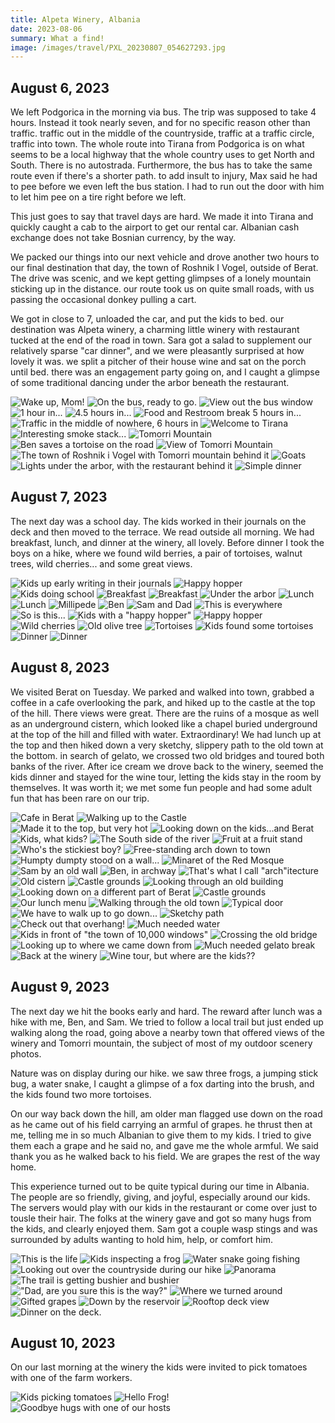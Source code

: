```yaml
---
title: Alpeta Winery, Albania
date: 2023-08-06
summary: What a find!
image: /images/travel/PXL_20230807_054627293.jpg
---
```



## August 6, 2023

We left Podgorica in the morning via bus.  The trip was supposed to take 4 hours.  Instead it took nearly seven, and for no specific reason other than traffic.  traffic out in the middle of the countryside, traffic at a traffic circle, traffic into town.  The whole route into Tirana from Podgorica is on what seems to be a local highway that the whole country uses to get North and South.  There is no autostrada.  Furthermore, the bus has to take the same route even if there's a shorter path.  to add insult to injury, Max said he had to pee before we even left the bus station. I had to run out the door with him to let him pee on a tire right before we left.

This just goes to say that travel days are hard.  We made it into Tirana and quickly caught a cab to the airport to get our rental car.  Albanian cash exchange does not take Bosnian currency, by the way.

We packed our things into our next vehicle and drove another two hours to our final destination that day, the town of Roshnik I Vogel, outside of Berat. The drive was scenic, and we kept getting glimpses of a lonely mountain sticking up in the distance. our route took us on quite small roads, with us passing the occasional donkey pulling a cart.

We got in close to 7, unloaded the car, and put the kids to bed.  our destination was Alpeta winery, a charming little winery with restaurant tucked at the end of the road in town.  Sara got a salad to supplement our relatively sparse "car dinner", and we were pleasantly surprised at how lovely it was.  we split a pitcher of their house wine and sat on the porch until bed.  there was an engagement party going on, and I caught a glimpse of some traditional dancing under the arbor beneath the restaurant.

![Wake up, Mom!](/images/travel/PXL_20230806_050332670.jpg)
![On the bus, ready to go.](/images/travel/PXL_20230806_070744168.jpg)
![View out the bus window](/images/travel/PXL_20230806_073342489.jpg)
![1 hour in...](/images/travel/PXL_20230806_093741343.jpg)
![4.5 hours in...](/images/travel/PXL_20230806_114155188.jpg)
![Food and Restroom break 5 hours in...](/images/travel/PXL_20230806_121919967.jpg)
![Traffic in the middle of nowhere, 6 hours in](/images/travel/PXL_20230806_134208945.jpg)
![Welcome to Tirana](/images/travel/PXL_20230806_153359900.jpg)
![Interesting smoke stack...](/images/travel/PXL_20230806_161854845.MP.jpg)
![Tomorri Mountain](/images/travel/PXL_20230806_165905696.MP.jpg)
![Ben saves a tortoise on the road](/images/travel/PXL_20230806_173545760.jpg)
![View of Tomorri Mountain](/images/travel/PXL_20230806_174131111.MP.jpg)
![The town of Roshnik i Vogel with Tomorri mountain behind it](/images/travel/PXL_20230806_174214015.jpg)
![Goats](/images/travel/PXL_20230806_174514422.jpg)
![Lights under the arbor, with the restaurant behind it](/images/travel/PXL_20230806_181107343.jpg)
![Simple dinner](/images/travel/PXL_20230806_185247388.jpg)

## August 7, 2023

The next day was a school day. The kids worked in their journals on the deck and then moved to the terrace.  We read outside all morning.  We had breakfast, lunch, and dinner at the winery, all lovely.  Before dinner I took the boys on a hike, where we found wild berries, a pair of tortoises, walnut trees, wild cherries... and some great views.

![Kids up early writing in their journals](/images/travel/PXL_20230807_050735933.jpg)
![Happy hopper](/images/travel/PXL_20230807_053931479.jpg)
![Kids doing school](/images/travel/PXL_20230807_054627293.jpg)
![Breakfast](/images/travel/PXL_20230807_062441470.jpg)
![Breakfast](/images/travel/PXL_20230807_062450975.jpg)
![Under the arbor](/images/travel/PXL_20230807_070817494.jpg)
![Lunch](/images/travel/PXL_20230807_102515716.jpg)
![Lunch](/images/travel/PXL_20230807_105434849.jpg)
![Millipede](/images/travel/PXL_20230807_151146523.MP.jpg)
![Ben](/images/travel/PXL_20230807_151734192.MP.jpg)
![Sam and Dad](/images/travel/PXL_20230807_151805882.jpg)
![This is everywhere](/images/travel/PXL_20230807_154954046.jpg)
![So is this...](/images/travel/PXL_20230807_155741214.jpg)
![Kids with a "happy hopper"](/images/travel/PXL_20230807_160005531.MP.jpg)
![Happy hopper](/images/travel/PXL_20230807_160035425.jpg)
![Wild cherries](/images/travel/PXL_20230807_160213659.jpg)
![Old olive tree](/images/travel/PXL_20230807_160337672.jpg)
![Tortoises](/images/travel/PXL_20230807_160650792.jpg)
![Kids found some tortoises](/images/travel/PXL_20230807_160700216.jpg)
![Dinner](/images/travel/PXL_20230807_170104857.jpg)
![Dinner](/images/travel/PXL_20230807_172851318.jpg)

## August 8, 2023

We visited Berat on Tuesday.  We parked and walked into town, grabbed a coffee in a cafe overlooking the park, and hiked up to the castle at the top of the hill.  There views were great.  There are the ruins of a mosque as well as an underground cistern, which looked like a chapel buried underground at the top of the hill and filled with water.   Extraordinary!  We had lunch up at the top and then hiked down a very sketchy, slippery path to the old town at the bottom.  in search of gelato, we crossed two old bridges and toured both banks of the river.  After ice cream we drove back to the winery, seemed the kids dinner and stayed for the wine tour, letting the kids stay in the room by themselves. It was worth it; we met some fun people and had some adult fun that has been rare on our trip.

![Cafe in Berat](/images/travel/PXL_20230808_082021016.jpg)
![Walking up to the Castle](/images/travel/PXL_20230808_085717399.jpg)
![Made it to the top, but very hot](/images/travel/PXL_20230808_092039493.jpg)
![Looking down on the kids...and Berat](/images/travel/PXL_20230808_092450402.jpg)
![Kids, what kids?](/images/travel/PXL_20230808_093623075.jpg)
![The South side of the river](/images/travel/PXL_20230808_093633932.jpg)
![Fruit at a fruit stand](/images/travel/PXL_20230808_094130594.jpg)
![Who's the stickiest boy?](/images/travel/PXL_20230808_094752198.jpg)
![Free-standing arch down to town](/images/travel/PXL_20230808_100011092.jpg)
![Humpty dumpty stood on a wall...](/images/travel/PXL_20230808_100116916.jpg)
![Minaret of the Red Mosque](/images/travel/PXL_20230808_100455942.jpg)
![Sam by an old wall](/images/travel/PXL_20230808_100801625.jpg)
![Ben, in archway](/images/travel/PXL_20230808_100821531.jpg)
![That's what I call "arch"itecture](/images/travel/PXL_20230808_100945227.jpg)
![Old cistern](/images/travel/PXL_20230808_101140009.jpg)
![Castle grounds](/images/travel/PXL_20230808_101746026.jpg)
![Looking through an old building](/images/travel/PXL_20230808_101903061.jpg)
![Looking down on a different part of Berat](/images/travel/PXL_20230808_101956799.jpg)
![Castle grounds](/images/travel/PXL_20230808_102503239.PANO.jpg)
![Our lunch menu](/images/travel/PXL_20230808_103205793.jpg)
![Walking through the old town](/images/travel/PXL_20230808_114132776.jpg)
![Typical door](/images/travel/PXL_20230808_114314664.jpg)
![We have to walk up to go down...](/images/travel/PXL_20230808_114548707.MP.jpg)
![Sketchy path](/images/travel/PXL_20230808_115855814.jpg)
![Check out that overhang!](/images/travel/PXL_20230808_120008486.jpg)
![Much needed water](/images/travel/PXL_20230808_121833317.MP.jpg)
![Kids in front of "the town of 10,000 windows"](/images/travel/PXL_20230808_122430403.MP.jpg)
![Crossing the old bridge](/images/travel/PXL_20230808_123145634.MP.jpg)
![Looking up to where we came down from](/images/travel/PXL_20230808_123403533.jpg)
![Much needed gelato break](/images/travel/PXL_20230808_124440144.jpg)
![Back at the winery](/images/travel/PXL_20230808_163204738.jpg)
![Wine tour, but where are the kids??](/images/travel/PXL_20230808_165616488.jpg)


## August 9, 2023

The next day we hit the books early and hard.  The reward after lunch was a hike with me, Ben, and Sam.  We tried to follow a local trail but just ended up walking along the road, going above a nearby town that offered views of the winery and Tomorri mountain, the subject of most of my outdoor scenery photos.

Nature was on display during our hike.  we saw three frogs, a jumping stick bug, a water snake, I caught a glimpse of a fox darting into the brush, and the kids found two more tortoises.

On our way back down the hill, am older man flagged use down on the road as he came out of his field carrying an armful of grapes. he thrust then at me, telling me in so much Albanian to give them to my kids.  I tried to give them each a grape and he said no, and gave me the whole armful.  We said thank you as he walked back to his field.  We are grapes the rest of the way home.

This experience turned out to be quite typical during our time in Albania.  The people are so friendly, giving, and joyful, especially around our kids.  The servers would play with our kids in the restaurant or come over just to tousle their hair.  The folks at the winery gave and got so many hugs from the kids, and clearly enjoyed them.  Sam got a couple wasp stings and was surrounded by adults wanting to hold him, help, or comfort him.

![This is the life](/images/travel/PXL_20230809_072331683.jpg)
![Kids inspecting a frog](/images/travel/PXL_20230809_123041826.jpg)
![Water snake going fishing](/images/travel/PXL_20230809_124242833.MP.jpg)
![Looking out over the countryside during our hike](/images/travel/PXL_20230809_132930924.jpg)
![Panorama](/images/travel/PXL_20230809_133006267.PANO.jpg)
![The trail is getting bushier and bushier](/images/travel/PXL_20230809_134029822.jpg)
!["Dad, are you sure this is the way?"](/images/travel/PXL_20230809_134242199.jpg)
![Where we turned around](/images/travel/PXL_20230809_134528454.jpg)
![Gifted grapes](/images/travel/PXL_20230809_144059688.jpg)
![Down by the reservoir](/images/travel/PXL_20230809_144738049.jpg)
![Rooftop deck view](/images/travel/PXL_20230809_155834759.jpg)
![Dinner on the deck.](/images/travel/PXL_20230809_162806955.jpg)


## August 10, 2023

On our last morning at the winery the kids were invited to pick tomatoes with one of the farm workers.

![Kids picking tomatoes](/images/travel/PXL_20230810_063209688.jpg)
![Hello Frog!](/images/travel/PXL_20230810_082903121.jpg)
![Goodbye hugs with one of our hosts](/images/travel/PXL_20230810_083936173.MP.jpg)

